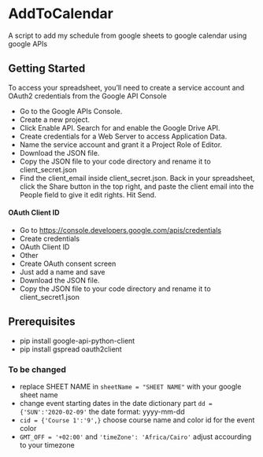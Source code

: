 # AddToCalendar
A script to add my schedule from google sheets to google calendar using google APIs
## Getting Started
To access your spreadsheet, you’ll need to create a service account and OAuth2 credentials from the Google API Console
- Go to the Google APIs Console.
- Create a new project.
- Click Enable API. Search for and enable the Google Drive API.
- Create credentials for a Web Server to access Application Data.
- Name the service account and grant it a Project Role of Editor.
- Download the JSON file.
- Copy the JSON file to your code directory and rename it to client_secret.json
- Find the  client_email inside client_secret.json. Back in your spreadsheet, click the Share button in the top right, and paste the client email into the People field to give it edit rights. Hit Send.
#### OAuth Client ID
- Go to https://console.developers.google.com/apis/credentials
- Create credentials  
- OAuth Client ID
- Other
- Create OAuth consent screen 
- Just add a name and save
- Download the JSON file.
- Copy the JSON file to your code directory and rename it to client_secret1.json

## Prerequisites
- pip install google-api-python-client
- pip install gspread oauth2client
### To be changed
- replace SHEET NAME in `sheetName = "SHEET NAME"` with your google sheet name
- change event starting dates in the date dictionary part `dd = {'SUN':'2020-02-09'` the date format: yyyy-mm-dd
- `cid = {'Course 1':'9',}` choose course name and color id for the event color
- `GMT_OFF = '+02:00'` and `'timeZone': 'Africa/Cairo'` adjust accourding to your timezone
